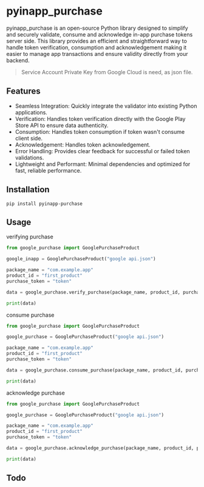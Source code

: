 # pyinapp_purchase
pyinapp_purchase is an open-source Python library designed to simplify and securely validate, consume and acknowledge in-app purchase tokens server side. This library provides an efficient and straightforward way to handle token verification, consumption and acknowledgement making it easier to manage app transactions and ensure validity directly from your backend. 
> Service Account Private Key from Google Cloud is need, as json file.

## Features
- Seamless Integration: Quickly integrate the validator into existing Python applications.
- Verification: Handles token verification directly with the Google Play Store API to ensure data authenticity.
- Consumption: Handles token consumption if token wasn't consume client side.
- Acknowledgement: Handles token acknowledgement.
- Error Handling: Provides clear feedback for successful or failed token validations.
- Lightweight and Performant: Minimal dependencies and optimized for fast, reliable performance.

## Installation
~~~
pip install pyinapp-purchase
~~~

## Usage
verifying purchase
```python
from google_purchase import GooglePurchaseProduct

google_inapp = GooglePurchaseProduct("google api.json")

package_name = "com.example.app"
product_id = "first_product"
purchase_token = "token"

data = google_purchase.verify_purchase(package_name, product_id, purchase_token)

print(data)
```
consume purchase
```python
from google_purchase import GooglePurchaseProduct

google_purchase = GooglePurchaseProduct("google api.json")

package_name = "com.example.app"
product_id = "first_product"
purchase_token = "token"

data = google_purchase.consume_purchase(package_name, product_id, purchase_token)

print(data)
```
acknowledge purchase
```python
from google_purchase import GooglePurchaseProduct

google_purchase = GooglePurchaseProduct("google api.json")

package_name = "com.example.app"
product_id = "first_product"
purchase_token = "token"

data = google_purchase.acknowledge_purchase(package_name, product_id, purchase_token)

print(data)
```
## Todo